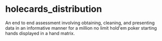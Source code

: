 # holecards_distribution
An end to end assessment involving obtaining, cleaning, and presenting data in an informative manner for a million no limit hold'em poker starting hands displayed in a hand matrix.
